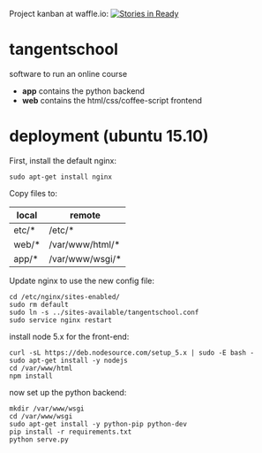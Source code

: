 Project kanban at waffle.io: [![Stories in Ready](https://badge.waffle.io/tangentstorm/tangentschool.png?label=ready&title=Ready)](https://waffle.io/tangentstorm/tangentschool)

# tangentschool
software to run an online course

- **app** contains the python backend
- **web** contains the html/css/coffee-script frontend

# deployment (ubuntu 15.10)

First, install the default nginx:

    sudo apt-get install nginx

Copy files to:

| local | remote          |
|-------|-----------------|
| etc/* | /etc/*          |
| web/* | /var/www/html/* |
| app/* | /var/www/wsgi/* |


Update nginx to use the new config file:

    cd /etc/nginx/sites-enabled/
    sudo rm default
    sudo ln -s ../sites-available/tangentschool.conf
    sudo service nginx restart


install node 5.x for the front-end:

    curl -sL https://deb.nodesource.com/setup_5.x | sudo -E bash -
    sudo apt-get install -y nodejs
    cd /var/www/html
    npm install

now set up the python backend:

    mkdir /var/www/wsgi
    cd /var/www/wsgi
    sudo apt-get install -y python-pip python-dev
    pip install -r requirements.txt
    python serve.py

